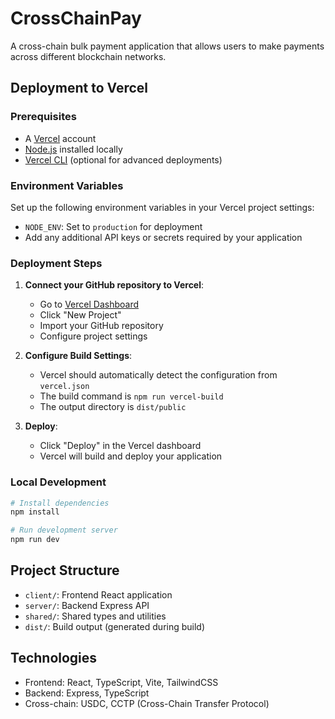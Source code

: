# CrossChainPay

A cross-chain bulk payment application that allows users to make payments across different blockchain networks.

## Deployment to Vercel

### Prerequisites

- A [Vercel](https://vercel.com) account
- [Node.js](https://nodejs.org/) installed locally
- [Vercel CLI](https://vercel.com/docs/cli) (optional for advanced deployments)

### Environment Variables

Set up the following environment variables in your Vercel project settings:

- `NODE_ENV`: Set to `production` for deployment
- Add any additional API keys or secrets required by your application

### Deployment Steps

1. **Connect your GitHub repository to Vercel**:
   - Go to [Vercel Dashboard](https://vercel.com/dashboard)
   - Click "New Project"
   - Import your GitHub repository
   - Configure project settings

2. **Configure Build Settings**:
   - Vercel should automatically detect the configuration from `vercel.json`
   - The build command is `npm run vercel-build`
   - The output directory is `dist/public`

3. **Deploy**:
   - Click "Deploy" in the Vercel dashboard
   - Vercel will build and deploy your application

### Local Development

```bash
# Install dependencies
npm install

# Run development server
npm run dev
```

## Project Structure

- `client/`: Frontend React application
- `server/`: Backend Express API
- `shared/`: Shared types and utilities
- `dist/`: Build output (generated during build)

## Technologies

- Frontend: React, TypeScript, Vite, TailwindCSS
- Backend: Express, TypeScript
- Cross-chain: USDC, CCTP (Cross-Chain Transfer Protocol) 